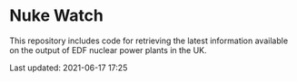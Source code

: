 # Nuke Watch

This repository includes code for retrieving the latest information available on the output of EDF nuclear power plants in the UK.

Last updated: 2021-06-17 17:25